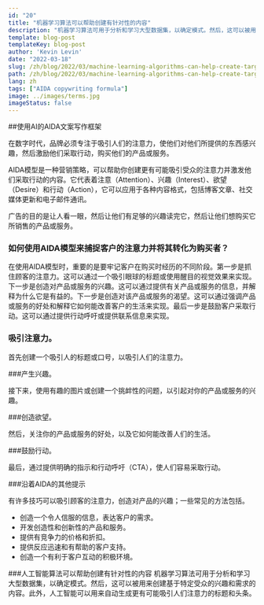 ```yaml
---
id: "20"
title: "机器学习算法可以帮助创建有针对性的内容"
description: "机器学习算法可用于分析和学习大型数据集，以确定模式。然后，这可以被用来创建基于特定受众兴趣的内容。通过使用机器学习，企业可以创建与客户更相关的内容，这将有助于增加销售。"
template: blog-post
templateKey: blog-post
author: 'Kevin Levin'
date: "2022-03-18"
slug: /zh/blog/2022/03/machine-learning-algorithms-can-help-create-targeted-content
path: /zh/blog/2022/03/machine-learning-algorithms-can-help-create-targeted-content
lang: zh
tags: ["AIDA copywriting formula"]
image: ../images/terms.jpg
imageStatus: false
---
```

##使用AI的AIDA文案写作框架

在数字时代，品牌必须专注于吸引人们的注意力，使他们对他们所提供的东西感兴趣，然后激励他们采取行动，购买他们的产品或服务。

AIDA模型是一种营销策略，可以帮助你创建更有可能吸引受众的注意力并激发他们采取行动的内容。它代表着注意（Attention）、兴趣（Interest）、欲望（Desire）和行动（Action），它可以应用于各种内容格式，包括博客文章、社交媒体更新和电子邮件通讯。

广告的目的是让人看一眼，然后让他们有足够的兴趣读完它，然后让他们想购买它所销售的产品或服务。

### 如何使用AIDA模型来捕捉客户的注意力并将其转化为购买者？

在使用AIDA模型时，重要的是要牢记客户在购买时经历的不同阶段。第一步是抓住顾客的注意力。这可以通过一个吸引眼球的标题或使用醒目的视觉效果来实现。下一步是创造对产品或服务的兴趣。这可以通过提供有关产品或服务的信息，并解释为什么它是有益的。下一步是创造对该产品或服务的渴望。这可以通过强调产品或服务的好处和解释它如何能改善客户的生活来实现。最后一步是鼓励客户采取行动。这可以通过提供行动呼吁或提供联系信息来实现。

### 吸引注意力。

首先创建一个吸引人的标题或口号，以吸引人们的注意力。


###产生兴趣。

接下来，使用有趣的图片或创建一个挑衅性的问题，以引起对你的产品或服务的兴趣。

###创造欲望。

然后，关注你的产品或服务的好处，以及它如何能改善人们的生活。

###鼓励行动。


最后，通过提供明确的指示和行动呼吁（CTA），使人们容易采取行动。


###沿着AIDA的其他提示

有许多技巧可以吸引顾客的注意力，创造对产品的兴趣；一些常见的方法包括。

- 创造一个令人信服的信息，表达客户的需求。
- 开发创造性和创新性的产品和服务。
- 提供有竞争力的价格和折扣。
- 提供反应迅速和有帮助的客户支持。
- 创造一个有利于客户互动的积极环境。

###人工智能算法可以帮助创建有针对性的内容
机器学习算法可用于分析和学习大型数据集，以确定模式。然后，这可以被用来创建基于特定受众的兴趣和需求的内容。此外，人工智能可以用来自动生成更有可能吸引人们注意力的标题和头条。

